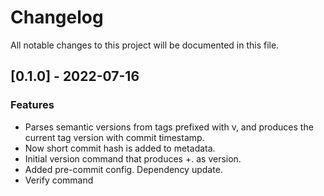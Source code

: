 # Changelog
All notable changes to this project will be documented in this file.

## [0.1.0] - 2022-07-16

### Features

- Parses semantic versions from tags prefixed with v, and produces the current tag version with commit timestamp.
- Now short commit hash is added to metadata.
- Initial version command that produces <cargo version>+<timestamp>.<sha> as version.
- Added pre-commit config. Dependency update.
- Verify command

<!-- generated by git-cliff -->
